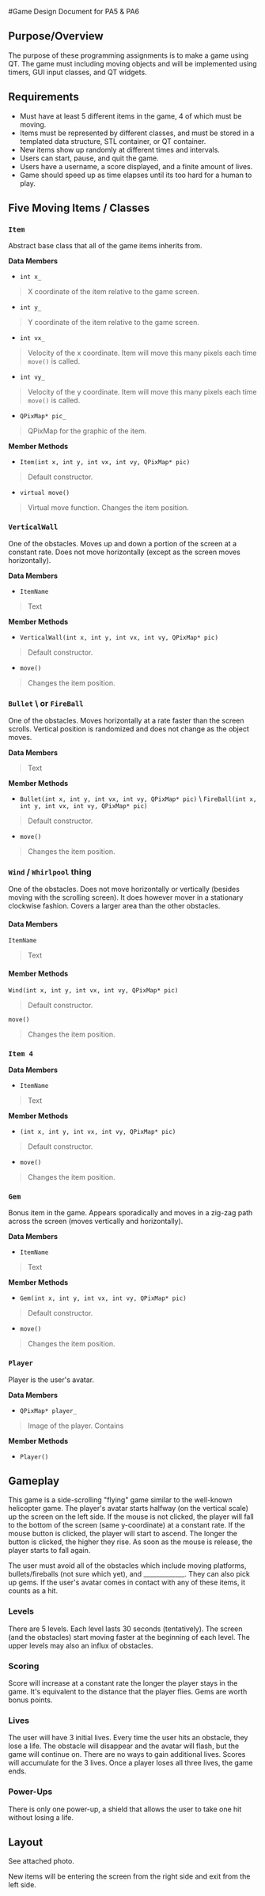 #Game Design Document for PA5 & PA6

## Purpose/Overview

The purpose of these programming assignments is to make a game using QT. The game must including moving objects and will be implemented using timers, GUI input classes, and QT widgets.

## Requirements

* Must have at least 5 different items in the game, 4 of which must be moving.
* Items must be represented by different classes, and must be stored in a templated data structure, STL container, or QT container.
* New items show up randomly at different times and intervals.
* Users can start, pause, and quit the game.
* Users have a username, a score displayed, and a finite amount of lives.
* Game should speed up as time elapses until its too hard for a human to play.

## Five Moving Items / Classes

### `Item`
Abstract base class that all of the game items inherits from.

**Data Members**

* `int x_`
> X coordinate of the item relative to the game screen.

* `int y_`
> Y coordinate of the item relative to the game screen.

* `int vx_`
> Velocity of the x coordinate. Item will move this many pixels each time `move()` is called.

* `int vy_`
> Velocity of the y coordinate. Item will move this many pixels each time `move()` is called.

* `QPixMap* pic_`
> QPixMap for the graphic of the item. 

**Member Methods**

* `Item(int x, int y, int vx, int vy, QPixMap* pic)`
> Default constructor.

* `virtual move()`
> Virtual move function. Changes the item position.

### `VerticalWall`
One of the obstacles. Moves up and down a portion of the screen at a constant rate. Does not move horizontally (except as the screen moves horizontally).

**Data Members**

* `ItemName`
>Text

**Member Methods**

* `VerticalWall(int x, int y, int vx, int vy, QPixMap* pic)`
> Default constructor.

* `move()`
> Changes the item position.

### `Bullet` \ or `FireBall`
One of the obstacles. Moves horizontally at a rate faster than the screen scrolls. Vertical position is randomized and does not change as the object moves.

**Data Members**

>Text

**Member Methods**

* `Bullet(int x, int y, int vx, int vy, QPixMap* pic)` \ `FireBall(int x, int y, int vx, int vy, QPixMap* pic)`
> Default constructor.

* `move()`
> Changes the item position.

### `Wind` / `Whirlpool` thing
One of the obstacles. Does not move horizontally or vertically (besides moving with the scrolling screen). It does however mover in a stationary clockwise fashion. Covers a larger area than the other obstacles.

#### Data Members

`ItemName`
>Text

#### Member Methods

`Wind(int x, int y, int vx, int vy, QPixMap* pic)`
> Default constructor.

`move()`
> Changes the item position.

### `Item 4`


**Data Members**

* `ItemName`
>Text

**Member Methods**

* `(int x, int y, int vx, int vy, QPixMap* pic)`
> Default constructor.

* `move()`
> Changes the item position.

### `Gem`
Bonus item in the game. Appears sporadically and moves in a zig-zag path across the screen (moves vertically and horizontally). 

**Data Members**

* `ItemName`
>Text

**Member Methods**

* `Gem(int x, int y, int vx, int vy, QPixMap* pic)`
> Default constructor.

* `move()`
> Changes the item position.

### `Player`
Player is the user's avatar. 

**Data Members**

* `QPixMap* player_`
> Image of the player. Contains

**Member Methods**

* `Player()`

## Gameplay
This game is a side-scrolling "flying" game similar to the well-known helicopter game. The player's avatar starts halfway (on the vertical scale) up the screen on the left side. If the mouse is not clicked, the player will fall to the bottom of the screen (same y-coordinate) at a constant rate. If the mouse button is clicked, the player will start to ascend. The longer the button is clicked, the higher they rise. As soon as the mouse is release, the player starts to fall again.

The user must avoid all of the obstacles which include moving platforms, bullets/fireballs (not sure which yet), and _____________. They can also pick up gems. If the user's avatar comes in contact with any of these items, it counts as a hit.

### Levels
There are 5 levels. Each level lasts 30 seconds (tentatively). The screen (and the obstacles) start moving faster at the beginning of each level. The upper levels may also an influx of obstacles.

### Scoring
Score will increase at a constant rate the longer the player stays in the game. It's equivalent to the distance that the player flies. Gems are worth bonus points.

### Lives
The user will have 3 initial lives. Every time the user hits an obstacle, they lose a life. The obstacle will disappear and the avatar will flash, but the game will continue on. There are no ways to gain additional lives. Scores will accumulate for the 3 lives. Once a player loses all three lives, the game ends.

### Power-Ups
There is only one power-up, a shield that allows the user to take one hit without losing a life.

## Layout
See attached photo. 

New items will be entering the screen from the right side and exit from the left side.


